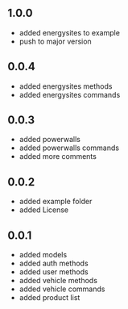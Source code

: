 ## 1.0.0

* added energysites to example
* push to major version

## 0.0.4

* added energysites methods
* added energysites commands

## 0.0.3

* added powerwalls
* added powerwalls commands
* added more comments

## 0.0.2

* added example folder
* added License

## 0.0.1

* added models
* added auth methods
* added user methods
* added vehicle methods
* added vehicle commands
* added product list
